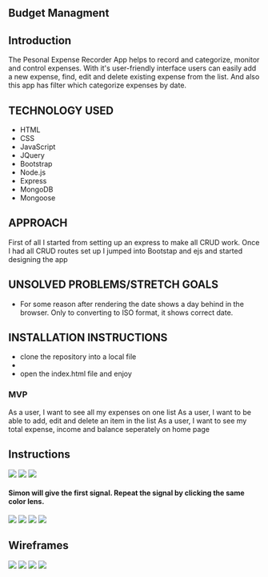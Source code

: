<!-- About Project -->
<!-- ABOUT THE PROJECT -->
## Budget Managment



## Introduction
The Pesonal Expense Recorder App helps to record and categorize, monitor and control expenses. With it's user-friendly interface users can easily 
add a new expense, find, edit and delete existing expense from the list. And also this app has filter which categorize expenses by date.

## TECHNOLOGY USED

* HTML
* CSS
* JavaScript
* JQuery
* Bootstrap
* Node.js
* Express
* MongoDB
* Mongoose

## APPROACH

First of all I started from setting up an express to make all CRUD work. Once I had all CRUD routes set up I jumped into Bootstap and ejs and started designing the app


## UNSOLVED PROBLEMS/STRETCH GOALS

* For some reason after rendering the date shows a day behind in the browser. Only to converting to ISO format, it shows correct date.

## INSTALLATION INSTRUCTIONS

* clone the repository into a local file
* 
* open the index.html file and enjoy

### MVP
As a user, I want to see all my expenses on one list
As a user, I want to be able to add, edit and delete an item in the list
As a user, I want to see my total expense, income and balance seperately on home page


## Instructions
<p float="left">
  <img src="/images/screenshoots/login-page.jpg"  />
  <img src="/images/screenshoots/register-page.jpg"  /> 
  <img src="/images/screenshoots/home-page.jpg"  />
</p>

#### Simon will give the first signal. Repeat the signal by clicking the same color lens.               
<p float="left">
  <img src="/images/screenshoots/add-new-record.jpg"  />
  <img src="/images/screenshoots/added-new-record.jpg"  /> 
  <img src="/images/screenshoots/show-record.jpg"  />
    <img src="/images/screenshoots/edit-page.jpg"  />
</p>

## Wireframes
<p float="left">
  <img src="/images/wireframes/homepage.jpg"  />
  <img src="/images/wireframes/homepage2.jpg"  /> 
  <img src="/images/wireframes/show-page.jpg"  />
    <img src="/images/wireframes/add-page.jpg"  />
</p>


